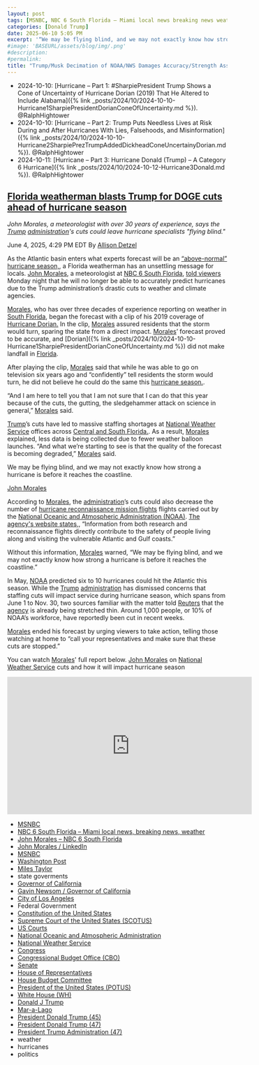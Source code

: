 ```yaml
---
layout: post
tags: [MSNBC, NBC 6 South Florida – Miami local news breaking news weather, John Morales – NBC 6 South Florida, John Morales / LinkedIn, MSNBC, Washington Post, Miles Taylor, state goverments, Governor of California, Gavin Newsom / Governor of California, City of Los Angeles, Federal Government, Constitution of the United States, Supreme Court of the United States (SCOTUS), US Courts, National Oceanic and Atmospheric Administration, National Weather Service, Congress, Congressional Budget Office (CBO), Senate, House of Representatives, House Budget Committee, President of the United States (POTUS), White House (WH), Donald J Trump, Mar-a-Lago, President Donald Trump (45), President Donald Trump (47), President Trump Administration (47), weather, hurricanes, politics]
categories: [Donald Trump]
date: 2025-06-10 5:05 PM
excerpt: '“We may be flying blind, and we may not exactly know how strong a hurricane is before it reaches the coastline.” – John Morales,  meteorologist'
#image: 'BASEURL/assets/blog/img/.png'
#description:
#permalink:
title: "Trump/Musk Decimation of NOAA/NWS Damages Accuracy/Strength Assessment of Hurricanes 🌀"
---
```


- 2024-10-10: [Hurricane – Part 1: #SharpiePresident Trump Shows a Cone of Uncertainty of Hurricane Dorian (2019) That He Altered to Include Alabama]({% link _posts/2024/10/2024-10-10-Hurricane1SharpiePresidentDorianConeOfUncertainty.md %}). @RalphHightower
- 2024-10-10: [Hurricane – Part 2: Trump Puts Needless Lives at Risk During and After Hurricanes With Lies, Falsehoods, and Misinformation]({% link _posts/2024/10/2024-10-10-Hurricane2SharpiePrezTrumpAddedDickheadConeUncertainyDorian.md %}). @RalphHightower
- 2024-10-11: [Hurricane – Part 3: Hurricane Donald (Trump) – A Category 6 Hurricane]({% link _posts/2024/10/2024-10-12-Hurricane3Donald.md %}). @RalphHightower

## [Florida weatherman blasts Trump for DOGE cuts ahead of hurricane season](https://www.msnbc.com/top-stories/latest/florida-weatherman-trump-doge-cuts-tv-hurricane-season-rcna210976)

*John Morales, a meteorologist with over 30 years of experience, says the [Trump](https://www.donaldjtrump.com/) [administration](https://www.whitehouse.gov/administration/)'s cuts could leave hurricane specialists "flying blind."*

June 4, 2025, 4:29 PM EDT
By [Allison Detzel](https://www.msnbc.com/author/allison-detzel-ncpn1310186)

As the Atlantic basin enters what experts forecast will be an [“above-normal” hurricane season,](https://www.msnbc.com/top-stories/latest/noaa-hurricane-season-forecast-above-normal-rcna208640), a Florida weatherman has an unsettling message for locals. [John Morales](https://www.msnbc.com/top-stories/latest/hurricane-milton-john-morales-meteorologist-horrific-rcna174364), a meteorologist at [NBC 6 South Florida](https://www.nbcmiami.com/), [told viewers](https://www.youtube.com/watch?v=bwmmPlw06_0) Monday night that he will no longer be able to accurately predict hurricanes due to the Trump administration’s drastic cuts to weather and climate agencies.

[Morales](https://www.linkedin.com/in/johnmoralestv/), who has over three decades of experience reporting on weather in [South Florida](https://www.myflorida.com/), began the forecast with a clip of his 2019 coverage of [Hurricane Dorian.](https://www.msnbc.com/rachel-maddow-show/hurricane-dorian-trump-gave-reality-little-touch-msna1272586) In the clip, [Morales](https://www.linkedin.com/in/johnmoralestv/) assured residents that the storm would turn, sparing the state from a direct impact. [Morales](https://www.linkedin.com/in/johnmoralestv/)’ forecast proved to be accurate, and [Dorian]({% link _posts/2024/10/2024-10-10-Hurricane1SharpiePresidentDorianConeOfUncertainty.md %}) did not make landfall in [Florida](https://www.myflorida.com/).

After playing the clip, [Morales](https://www.linkedin.com/in/johnmoralestv/) said that while he was able to go on television six years ago and “confidently” tell residents the storm would turn, he did not believe he could do the same this [hurricane season.](https://www.msnbc.com/weekends-with-alex-witt/watch/is-florida-ready-for-hurricane-season-after-potential-fema-cuts-fmr-fema-administrator-weighs-in-240680005755).

“And I am here to tell you that I am not sure that I can do that this year because of the cuts, the gutting, the sledgehammer attack on science in general,” [Morales](https://www.linkedin.com/in/johnmoralestv/) said.

[Trump](https://www.donaldjtrump.com/)’s cuts have led to massive staffing shortages at [National Weather Service](https://www.weather.gov/) offices across [Central and South Florida.](https://www.nbcmiami.com/weather/hurricane-season/john-morales-says-hes-worried-about-2025-hurricane-season-after-nws-suffers-loss-of-staff-and-resources/3626695/). As a result, [Morales](https://www.linkedin.com/in/johnmoralestv/) explained, less data is being collected due to fewer weather balloon launches. “And what we’re starting to see is that the quality of the forecast is becoming degraded,” [Morales](https://www.linkedin.com/in/johnmoralestv/) said.

We may be flying blind, and we may not exactly know how strong a hurricane is before it reaches the coastline.

[John Morales](https://www.linkedin.com/in/johnmoralestv/)

According to [Morales](https://www.linkedin.com/in/johnmoralestv/), the [administration](https://www.whitehouse.gov/administration/)’s cuts could also decrease the number of [hurricane reconnaissance mission flights](https://www.nhc.noaa.gov/recon.php) flights carried out by the [National Oceanic and Atmospheric Administration (NOAA)](https://www.noaa.gov/). [The agency's website states,](https://www.omao.noaa.gov/aircraft-operations/noaa-hurricane-hunters), “Information from both research and reconnaissance flights directly contribute to the safety of people living along and visiting the vulnerable Atlantic and Gulf coasts.”

Without this information, [Morales](https://www.linkedin.com/in/johnmoralestv/) warned, “We may be flying blind, and we may not exactly know how strong a hurricane is before it reaches the coastline.”

In May, [NOAA](https://www.noaa.gov/) predicted six to 10 hurricanes could hit the Atlantic this season. While the [Trump](https://www.donaldjtrump.com/) [administration](https://www.whitehouse.gov/administration/) has dismissed concerns that staffing cuts will impact service during hurricane season, which spans from June 1 to Nov. 30, two sources familiar with the matter told [Reuters](https://www.reuters.com/) that the [agency](https://www.noaa.gov/) is already being stretched thin. Around 1,000 people, or 10% of NOAA’s workforce, have reportedly been cut in recent weeks.

[Morales](https://www.linkedin.com/in/johnmoralestv/) ended his forecast by urging viewers to take action, telling those watching at home to “call your representatives and make sure that these cuts are stopped.”

You can watch [Morales](https://www.nbcmiami.com/author/john-morales/)' full report below.
[John Morales](https://www.nbcmiami.com/author/john-morales/) on [National Weather Service](https://www.weather.gov/) cuts and how it will impact hurricane season
<iframe width="560" height="315" src="https://www.youtube.com/embed/bwmmPlw06_0?si=Hg5m0HDAmGM0pGdx" title="YouTube video player" frameborder="0" allow="accelerometer; autoplay; clipboard-write; encrypted-media; gyroscope; picture-in-picture; web-share" referrerpolicy="strict-origin-when-cross-origin" allowfullscreen></iframe>

- [MSNBC](https://www.msnbc.com/)
- [NBC 6 South Florida – Miami local news, breaking news, weather](https://www.nbcmiami.com/)
- [John Morales – NBC 6 South Florida](https://www.nbcmiami.com/author/john-morales/)
- [John Morales / LinkedIn](https://www.linkedin.com/in/johnmoralestv/)
- [MSNBC](https://www.msnbc.com/)
- [Washington Post](https://www.washingtonpost.com/)
- [Miles Taylor](https://www.linkedin.com/in/miles-taylor-65707671/)
- state goverments
- [Governor of California](https://www.gov.ca.gov/)
- [Gavin Newsom / Governor of California](https://www.gov.ca.gov/about/)
- [City of Los Angeles](https://lacity.gov/)
- Federal Government 
- [Constitution of the United States](https://constitution.congress.gov/)
- [Supreme Court of the United States (SCOTUS)](https://www.supremecourt.gov/)
- [US Courts](https://www.uscourts.gov/)
- [National Oceanic and Atmospheric Administration](https://www.noaa.gov/)
- [National Weather Service](https://www.weather.gov/)
- [Congress](https://www.congress.gov/)
- [Congressional Budget Office (CBO)](https://www.cbo.gov/)
- [Senate](https://www.senate.gov/)
- [House of Representatives](https://www.house.gov/)
- [House Budget Committee ](https://budget.house.gov/)
- [President of the United States (POTUS)](https://www.whitehouse.gov/)
- [White House (WH)](https://www.whitehouse.gov/)
- [Donald J Trump](https://www.donaldjtrump.com/)
- [Mar-a-Lago](https://www.maralagoclub.com/)
- [President Donald Trump (45)](https://trumpwhitehouse.archives.gov/)
- [President Donald Trump (47)](https://www.whitehouse.gov/administration/donald-j-trump/)
- [President Trump Administration (47)](https://www.whitehouse.gov/administration/)
- weather 
- hurricanes 
- politics 
